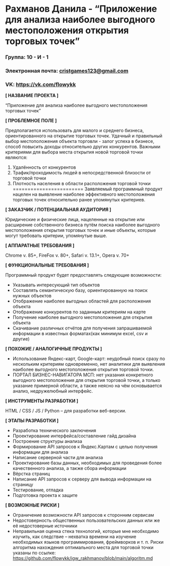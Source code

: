 # Рахманов Данила - “Приложение для анализа наиболее выгодного местоположения открытия торговых точек”

### Группа: 10 - И - 1
### Электронная почта: cristgames123@gmail.com
### VK: https://vk.com/flowykk

**[ НАЗВАНИЕ ПРОЕКТА ]**

“Приложение для анализа наиболее выгодного местоположения торговых точек”

**[ ПРОБЛЕМНОЕ ПОЛЕ ]**

Предполагается использовать для малого и среднего бизнеса, ориентированного на открытие торговых точек. Удачный и правильный выбор местоположения объекта торговли - залог успеха в бизнесе, способ повысить доходы относительно других конкурентов. Важными критериями для выбора места открытия новой торговой точки являются:
1) Удалённость от конкурентов
2) Трафик/проходимость людей в непосредственной близости от торговой точки
3) Плотность населения в области расположения торговой точки
========================
Заявляемый программный продукт нацелен на выявление наиболее эффективного местоположения торговых точек относительно ранее упомянутых критериев. 

**[ ЗАКАЗЧИК / ПОТЕНЦИАЛЬНАЯ АУДИТОРИЯ ]**

Юридические и физические лица, нацеленные на открытие или расширение собственного бизнеса путём поиска наиболее выгодного местоположения открытия торговых точек и иные объекты, которые могут требовать критерии, упомянутые выше. 

**[ АППАРАТНЫЕ ТРЕБОВАНИЯ ]**

Chrome v. 85+, FireFox v. 80+, Safari v. 13.1+, Opera v. 70+

**[ ФУНКЦИОНАЛЬНЫЕ ТРЕБОВАНИЯ ]**

Программный продукт будет предоставлять следующие возможности:

* Указывать интересующий тип объектов
* Составлять семантическую базу, ориентированную на поиск нужных объектов
* Отображение наиболее выгодных областей для расположения объекта
* Отображение конкурентов по заданным критериям на карте
* Получение наиболее выгодного местоположения для открытия объекта
* Скачивание различных отчётов для получения запрашиваемой информации в известных форматах(как минимум excel, csv и другие)

**[ ПОХОЖИЕ / АНАЛОГИЧНЫЕ ПРОДУКТЫ ]**

* Использование Яндекс-карт, Google-карт: неудобный поиск сразу по нескольким критериям одновременно, нет аналитики для выявления наиболее выгодного местоположения открытия торговой точки.
* ПОРТАЛ БИЗНЕС-НАВИГАТОРА МСП: нет указания конкретного выгодного местоположения для открытия торговой точки, а только указание примерной области, а также неясно на чём основывается анализ, недружелюбный интерфейс.

**[ ИНСТРУМЕНТЫ РАЗРАБОТКИ ]**

HTML / CSS / JS / Python – для разработки веб-версии.

**[ ЭТАПЫ РАЗРАБОТКИ ]**

* Разработка технического заключения
* Проектирование интерфейса/составление гайд дизайна
* Построение структуры анализа
* Формирование API запросов к Яндекс.Картам с целью получения информации для анализа
* Написание серверной части для анализа
* Проектирование базы данных, необходимых для проведения более качественного анализа, а также сбора информации
* Вёрстка страниц
* Написание API запросов к серверу для вывода информации на страницу
* Тестирование, отладка
* Подготовка проекта к защите

**[ ВОЗМОЖНЫЕ РИСКИ ]**

* Ограничение возможности API запросов к сторонним сервисам
* Недостоверность общественных пользовательских данных или же её недостоверные источники
* Неправильная оценка стека технологий, которые мне необходимо изучить, как следствие – нехватка времени на изучение необходимых языков программирования, фреймворков и т. п.
Риски алгоритма нахождения оптимального места для торговой точки указаны по ссылке: https://github.com/flowykk/igw_rakhmanov/blob/main/algoritm.md
